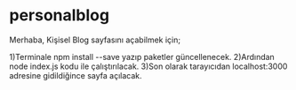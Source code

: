 # personalblog
Merhaba,
Kişisel Blog sayfasını açabilmek için;

1)Terminale npm install --save yazıp paketler güncellenecek.
2)Ardından node index.js kodu ile çalıştırılacak.
3)Son olarak tarayıcıdan localhost:3000 adresine gidildiğince sayfa açılacak.
